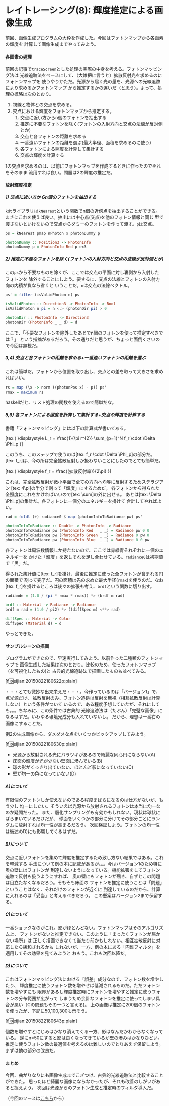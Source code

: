 # レイトレーシング(8): 輝度推定による画像生成

前回、画像生成プログラムの大枠を作成した。今回はフォトンマップから各画素の輝度を
計算して画像生成までやってみよう。

#### 各画素の処理

前回の記事で`traceScreen`とした処理の実際の中身を考える。フォトンマッピング法は
光線追跡法をベースにして、（大雑把に言うと）拡散反射光を求めるのにフォトンマップを
使うやりかただ。光源から届く光の量を、光源への光線追跡により求めるかフォトンマップ
から推定するかの違いだ（と思う）。よって、処理の概略は次のとおり。

1. 視線と物体との交点を求める。
2. 交点における輝度をフォトンマップから推定する。
	1. 交点に近い方からn個のフォトンを抽出する
	2. 推定に不要なフォトンを除く(フォトンの入射方向と交点の法線が反対側とか)
	3. 交点と各フォトンの距離を求める
	4. 一番遠いフォトンの距離を選ぶ(最大半径、面積を求めるのに使う）
	5. 各フォトンによる照度を計算して集計する
	6. 交点の輝度を計算する

1の交点を求めるのは、以前にフォトンマップを作成するときに作ったのでそれをそのまま
流用すれば良い。問題は2の輝度の推定だ。

#### 放射輝度推定

##### 1) 交点に近い方からn個のフォトンを抽出する

`kdt`ライブラリは`kNearest`という関数でn個の近傍点を抽出することができる。
まさにこれを使えば良い。抽出には中心点(交点)を他のフォトン情報と同じ
型で渡さないといけないので交点からダミーのフォトンを作って渡す。`p`は交点。

```haskell
ps = kNearest pmap nPhoton $ photonDummy p

photonDummy :: Position3 -> PhotonInfo
photonDummy p = PhotonInfo Red p ex3
```

##### 2) 推定に不要なフォトンを除く(フォトンの入射方向と交点の法線が反対側とか)

この`ps`から不要なものを除くが、ここでは交点の平面に対し裏側から入射したフォトンを
除外することにしよう。要するに、交点の法線とフォトンの入射方向の内積が負なら省くと
いうことだ。`n`は交点の法線ベクトル。

```haskell
ps' = filter (isValidPhoton n) ps

isValidPhoton :: Direction3 -> PhotonInfo -> Bool
isValidPhoton n pi = n <.> (photonDir pi) > 0

photonDir :: PhotonInfo -> Direction3
photonDir (PhotonInfo _ _ d) = d
```

ここで、「不要なフォトンを除外したあとでn個のフォトンを使って推定すべきでは？」
という指摘があるだろう。その通りだと思うが、ちょっと面倒くさいので今回は無視だ。

##### 3,4) 交点と各フォトンの距離を求める+一番遠いフォトンの距離を選ぶ

これは簡単だ。フォトンから位置を取り出し、交点との差を取って大きさを求めればいい。

```haskell
rs = map (\x -> norm ((photonPos x) - p)) ps'
rmax = maximum rs
```

haskellだと、リスト処理の関数を使えるので簡単だな。

##### 5,6) 各フォトンによる照度を計算して集計する+交点の輝度を計算する

書籍「フォトンマッピング」には以下の計算式が書いてある。

[tex:{ \displaystyle
L_r = \frac{1}{\pi r^{2}} \sum_{p=1}^N f_r \cdot \Delta \Phi_p
}]

このうち、このステップで使うのは[tex: f_r \cdot \Delta \Phi_p]の部分だ。
[tex: f_r]は、今の所は完全拡散反射しか扱わないことにしたのでとても簡単だ。

[tex:{ \displaystyle
f_r = \frac{(拡散反射率)}{2\pi}
}]

これは、完全拡散反射が微小平面で全ての方向へ均等に反射するためステラジアン
[tex: 4\pi]の半分で割って「輝度」にするためだ。
各フォトンから得られた全照度にこれをかければいいので[tex: \sum]の外に出せる。
あとは[tex: \Delta \Phi_p]の集計だ。各フォトンに一個分のエネルギーを掛けて
合計してやればよい。

```haskell
rad = foldl (+) radiance0 $ map (photonInfoToRadiance pw) ps'

photonInfoToRadiance :: Double -> PhotonInfo -> Radiance
photonInfoToRadiance pw (PhotonInfo Red   _ _) = Radiance pw 0 0
photonInfoToRadiance pw (PhotonInfo Green _ _) = Radiance 0 pw 0
photonInfoToRadiance pw (PhotonInfo Blue  _ _) = Radiance 0 0 pw
```

各フォトンは周波数情報しか持たないので、ここでは赤緑青それぞれに一個のエネルギーを
かけた「輝度」を返しそれを足し合わせている。`radiance0`は初期値で「黒」だ。

得られた集計値に[tex: f_r]を掛け、最後に推定に使った全フォトンが含まれる円の面積で
割って完了だ。円の面積は先の求めた最大半径(`rmax`)を使うのだ。なお
[tex: f_r]を掛けるところは後々の拡張も考え、`brdf`という関数に切り出す。

```haskell
radiande = (1.0 / (pi * rmax * rmax)) *> (brdf m rad)

brdf :: Material -> Radiance -> Radiance
brdf m rad = (1.0 / pi2) *> ((diffSpec m) <**> rad)

diffSpec :: Material -> Color
diffSpec (Material d) = d
```

やっとできた。

#### サンプルシーンの描画

プログラムができたので、早速実行してみよう。以前作った二種類のフォトンマップで
画像生成した結果は次のとおり。比較のため、使ったフォトンマップ（を可視化したもの)と
古典的光線追跡法で描画したものも並べてみる。

[f:id:eijian:20150822180622p:plain]

・・・とても微妙な出来栄えだ・・・。今作っているのは「バージョン1」で、点光源だけ、
拡散反射のみ、フォトン追跡は反射を無視（相互拡散反射は計算しない）という条件がついて
いるので、ある程度予想していたが、それにしても。。。ちなみに、この条件では古典的
光線追跡法は（たぶん）「完璧な画像」になるはずだ。いわゆる環境光成分も入れていないし。
だから、理想は一番右の画像にすることだ。

例2の生成画像から、ダメダメな点をいくつかピックアップしてみよう。

[f:id:eijian:20150822180630p:plain]

* 光源から放射される光にバラツキがあるので綺麗な同心円にならない(A)
* 床面の輝度が光が少ない壁面に滲んでいる(B)
* 球の影がくっきり出ていない、ほとんど影になっていない(C)
* 壁が均一の色になっていない(D)

##### A)について

有限個のフォトンしか使えないのである程度まばらになるのは仕方がないが、もう少し
均一にしたい。そういえば光源から放射されるフォトンは本当に均一なのか疑問だった。
また、層化サンプリングも有効かもしれない。現状は球状にばらまいているだけだが、
球面をいくつかの部分に分けてその部分ごとにランダムに放射すれば均一性が高まるだろう。
次回検証しよう。フォトンの均一性は後述のD)にも影響してくるはずだ。

##### B)について

交点に近いフォトンを集めて輝度を推定するため致し方ない結果ではある。これを軽減する
手法について例の本に記載があるが。。。今はバージョン1のため特に奥の壁にはフォトンが
到達しないようになっている。機能拡張をしてフォトン追跡で反射も扱うようにすれば、
奥の壁にもフォトンが届き、自ずとこの問題は目立たなくなるだろう。そもそも床面の
フォトンを推定に使うことは「問題」ということはなく、それだけのフォトンが近くに
到達しているのだから、計算に入れるのは「妥当」と考えるべきだろう。
この懸案はバージョン2まで保留する。

##### C)について

一番ショックなのがこれ。影がほとんどない。フォトンマップはそのアルゴリズム上、
フォトンがないと推定できない。このように「まったくフォトンが届かない場所」は
正しく描画できなくて当たり前かもしれない。相互拡散反射に対応したら緩和されるかも
しれないが、一方、例の本にある「円錐フィルタ」を適用してその効果を見てみようと
おもう。これも次回以降だ。

##### D)について

これはフォトンマッピング法における「誤差」成分なので、フォトン数を増やしたり、
輝度推定に使うフォトン数を増やせば低減されるものだ。ただフォトン数を増やすにも
限界があるし輝度推定時にフォトンを増やすと推定に使うフォトンの分布範囲が広がって
しまうため余計なフォトンを推定に使ってしまい具合が悪い（Cの問題もその一つと言える)。
上の画像は推定に200個のフォトンを使ったが、下記に50,100,300も示そう。

[f:id:eijian:20150822180643p:plain]

個数を増やすとにじみはかなり消えてくる一方、影はなんだかわからなくなっている。
逆にn=50にすると影は良くなってきているが壁の滲みはかなりひどい。
推定に使うフォトン数の最適値を考えるのは難しいのでとりあえず保留しよう。
まずは他の部分の改良だ。

#### まとめ

今回、曲がりなりにも画像生成までこぎつけ、古典的光線追跡法と比較することができた。
思ったほど綺麗な画像にならなかったが、それも改善のしがいがあると捉えよう。
次回は光源からのフォトン生成と推定時のフィルタ導入だ。

（今回のソースは[こちら](https://github.com/eijian/raytracer)から）
